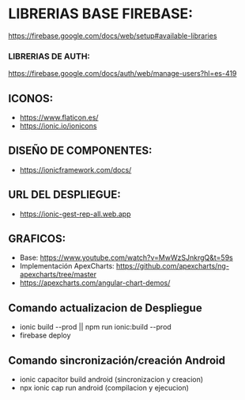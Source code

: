 # LIBRERIAS BASE FIREBASE:
  https://firebase.google.com/docs/web/setup#available-libraries

### LIBRERIAS DE AUTH:
  https://firebase.google.com/docs/auth/web/manage-users?hl=es-419
  
## ICONOS:
  * https://www.flaticon.es/
  * https://ionic.io/ionicons
  
## DISEÑO DE COMPONENTES:
  * https://ionicframework.com/docs/
  


## URL DEL DESPLIEGUE:
  * https://ionic-gest-rep-all.web.app




## GRAFICOS:
  * Base: https://www.youtube.com/watch?v=MwWzSJnkrgQ&t=59s
  * Implementación ApexCharts: https://github.com/apexcharts/ng-apexcharts/tree/master
  * https://apexcharts.com/angular-chart-demos/


## Comando actualizacion de Despliegue
  * ionic build --prod ||  npm run ionic:build --prod
  * firebase deploy


## Comando sincronización/creación Android
  * ionic capacitor build android (sincronizacion y creacion) 
  * npx ionic cap run android (compilacion y ejecucion)
